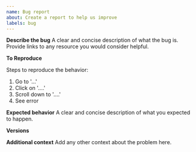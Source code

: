 ```yaml
---
name: Bug report
about: Create a report to help us improve
labels: bug
---
```


**Describe the bug**
A clear and concise description of what the bug is. Provide links to any resource you would consider helpful.

**To Reproduce**

Steps to reproduce the behavior:
1. Go to '...'
2. Click on '....'
3. Scroll down to '....'
4. See error

**Expected behavior**
A clear and concise description of what you expected to happen.

**Versions**


**Additional context**
Add any other context about the problem here.
